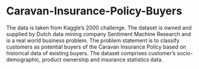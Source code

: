 # Caravan-Insurance-Policy-Buyers
The data is taken from Kaggle’s 2000 challenge. The dataset is owned and supplied by Dutch data mining company Sentiment Machine Research and is a real world business problem. The problem statement is to classify customers as potential buyers of the Caravan Insurance Policy based on historical data of existing buyers. The dataset comprises customer’s socio-demographic, product ownership and insurance statistics data.
